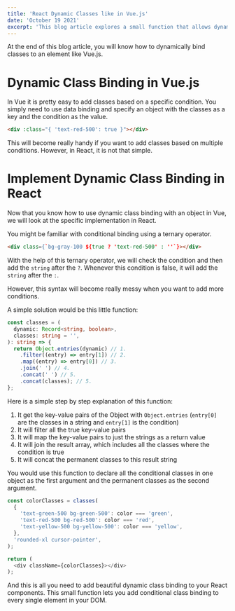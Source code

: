```yaml
---
title: 'React Dynamic Classes like in Vue.js'
date: 'October 19 2021'
excerpt: 'This blog article explores a small function that allows dynamic class binding like Vue.js. At the moment, there is not a good and solid way to add dynamic class binding to your React component. However, this small function lets you add this behavior with ease.'
---
```


At the end of this blog article, you will know how to dynamically bind classes to an element like Vue.js.

# Dynamic Class Binding in Vue.js

In Vue it is pretty easy to add classes based on a specific condition.
You simply need to use data binding and specify an object with the classes as a key and the condition as the value.

```html
<div :class="{ 'text-red-500': true }"></div>
```

This will become really handy if you want to add classes based on multiple conditions.
However, in React, it is not that simple.

# Implement Dynamic Class Binding in React

Now that you know how to use dynamic class binding with an object in Vue, we will look at the specific implementation in React.

You might be familiar with conditional binding using a ternary operator.

```html
<div class={`bg-gray-100 ${true ? 'text-red-500' : ''`}></div>
```

With the help of this ternary operator, we will check the condition and then add the `string` after the `?`.
Whenever this condition is false, it will add the `string` after the `:`.

However, this syntax will become really messy when you want to add more conditions.

A simple solution would be this little function:

```ts
const classes = (
  dynamic: Record<string, boolean>,
  classes: string = '',
): string => {
  return Object.entries(dynamic) // 1.
    .filter((entry) => entry[1]) // 2.
    .map((entry) => entry[0]) // 3.
    .join(' ') // 4.
    .concat(' ') // 5.
    .concat(classes); // 5.
};
```

Here is a simple step by step explanation of this function:
1. It get the key-value pairs of the Object with `Object.entries` (`entry[0]` are the classes in a string and `entry[1]` is the condition)
2. It will filter all the true key-value pairs
3. It will map the key-value pairs to just the strings as a return value
4. It will join the result array, which includes all the classes where the condition is true
5. It will concat the permanent classes to this result string

You would use this function to declare all the conditional classes in one object as the first argument and the permanent classes as the second argument.

```ts
const colorClasses = classes(
  {
    'text-green-500 bg-green-500': color === 'green',
    'text-red-500 bg-red-500': color === 'red',
    'text-yellow-500 bg-yellow-500': color === 'yellow',
  },
  'rounded-xl cursor-pointer',
);

return (
  <div className={colorClasses}></div>
);
```

And this is all you need to add beautiful dynamic class binding to your React components. This small function lets you add conditional class binding to every single element in your DOM.
